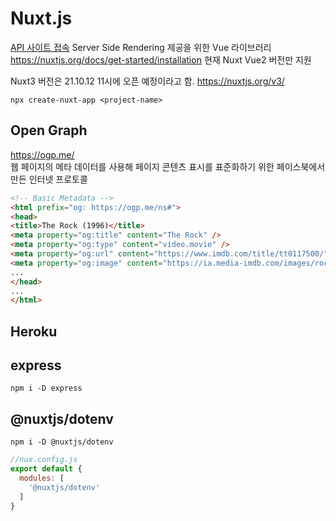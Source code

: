 # Nuxt.js
<a href="https://nuxtjs.org/docs/get-started/installation">API 사이트 접속</a>
Server Side Rendering 제공을 위한 Vue 라이브러리
https://nuxtjs.org/docs/get-started/installation
현재 Nuxt Vue2 버전만 지원 

Nuxt3 버전은 21.10.12 11시에 오픈 예정이라고 함. <https://nuxtjs.org/v3/>
```
npx create-nuxt-app <project-name>
```


## Open Graph
https://ogp.me/  
웹 페이지의 메타 데이터를 사용해 페이지 콘텐츠 표시를 표준화하기 위한 페이스북에서 만든 인터넷 프로토콜
```html
<!-- Basic Metadata -->
<html prefix="og: https://ogp.me/ns#">
<head>
<title>The Rock (1996)</title>
<meta property="og:title" content="The Rock" />
<meta property="og:type" content="video.movie" />
<meta property="og:url" content="https://www.imdb.com/title/tt0117500/" />
<meta property="og:image" content="https://ia.media-imdb.com/images/rock.jpg" />
...
</head>
...
</html>
```

## Heroku 

## express
```
npm i -D express
```
## @nuxtjs/dotenv
```
npm i -D @nuxtjs/dotenv
```
```js
//nux.config.js
export default {
  modules: [
    '@nuxtjs/dotenv'
  ]
}
```